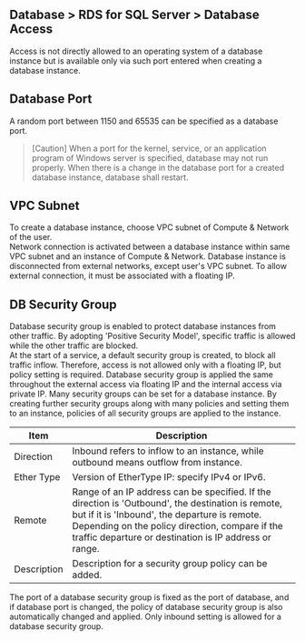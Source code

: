 ## Database > RDS for SQL Server > Database Access 

Access is not directly allowed to an operating system of a database instance but is available only via such port entered when creating a database instance. 

## Database Port 

A random port between 1150 and 65535 can be specified as a database port.  

> [Caution]
> When a port for the kernel, service, or an application program of Windows server is specified, database may not run properly. 
> When there is a change in the database port for a created database instance, database shall restart. 

## VPC Subnet 

To create a database instance, choose VPC subnet of Compute & Network of the user.  
Network connection is activated between a database instance within same VPC subnet and an instance of Compute & Network. 
Database instance is disconnected from external networks, except user's VPC subnet. To allow external connection, it must be associated with a floating IP.  

## DB Security Group 

Database security group is enabled to protect database instances from other traffic. By adopting 'Positive Security Model', specific traffic is allowed while the other traffic are blocked.  
At the start of a service, a default security group is created, to block all traffic inflow. Therefore, access is not allowed only with a floating IP, but policy setting is required. 
Database security group is applied the same throughout the external access via floating IP and the internal access via private IP. 
Many security groups can be set for a database instance. By creating further security groups along with many policies and setting them to an instance, policies of all security groups are applied to the instance.   

| Item        | Description                                                         |
| ----------- | ------------------------------------------------------------ |
| Direction        | Inbound refers to inflow to an instance, while outbound means outflow from instance.  |
| Ether Type  | Version of EtherType IP: specify IPv4 or IPv6.  |
| Remote        | Range of an IP address can be specified. If the direction is 'Outbound', the destination is remote, but if it is 'Inbound', the departure is remote. <br> Depending on the policy direction, compare if the traffic departure or destination is IP address or range.  |
| Description        | Description for a security group policy can be added.  |

The port of a database security group is fixed as the port of database, and if database port is changed, the policy of database security group is also automatically changed and applied. 
Only inbound setting is allowed for a database security group. 
